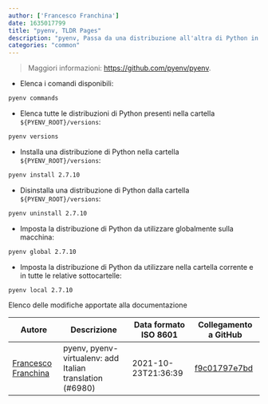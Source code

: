 ```yaml
---
author: ['Francesco Franchina']
date: 1635017799
title: "pyenv, TLDR Pages"
description: "pyenv, Passa da una distribuzione all'altra di Python in modo semplice."
categories: "common"
---
```

> Maggiori informazioni: <https://github.com/pyenv/pyenv>.

- Elenca i comandi disponibili:

```bash
pyenv commands
```

- Elenca tutte le distribuzioni di Python presenti nella cartella `${PYENV_ROOT}/versions`:

```bash
pyenv versions
```

- Installa una distribuzione di Python nella cartella `${PYENV_ROOT}/versions`:

```bash
pyenv install 2.7.10
```

- Disinstalla una distribuzione di Python dalla cartella `${PYENV_ROOT}/versions`:

```bash
pyenv uninstall 2.7.10
```

- Imposta la distribuzione di Python da utilizzare globalmente sulla macchina:

```bash
pyenv global 2.7.10
```

- Imposta la distribuzione di Python da utilizzare nella cartella corrente e in tutte le relative sottocartelle:

```bash
pyenv local 2.7.10
```
Elenco delle modifiche apportate alla documentazione


Autore | Descrizione | Data formato ISO 8601 | Collegamento a GitHub
------|-----|-----|-----
[Francesco Franchina](mailto:cescus92@gmail.com) | pyenv, pyenv-virtualenv: add Italian translation (#6980) | 2021-10-23T21:36:39 | [f9c01797e7bd](https://github.com/tldr-pages/tldr/commit/f9c01797e7bdef17dea1c06f88ee7900b48b9017)

